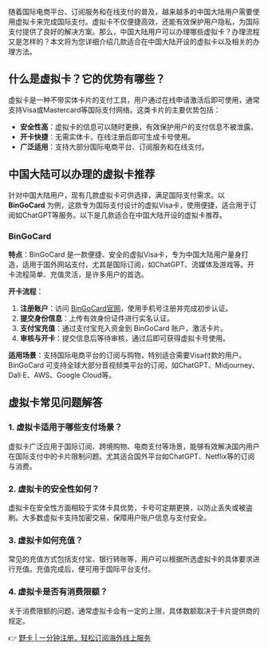 随着国际电商平台、订阅服务和在线支付的普及，越来越多的中国大陆用户需要使用虚拟卡来完成国际支付。虚拟卡不仅便捷高效，还能有效保护用户隐私，为国际支付提供了良好的解决方案。那么，中国大陆用户可以办理哪些虚拟卡？办理流程又是怎样的？本文将为您详细介绍几款适合在中国大陆开设的虚拟卡以及相关的办理方法。

## 什么是虚拟卡？它的优势有哪些？

虚拟卡是一种不带实体卡片的支付工具，用户通过在线申请激活后即可使用，通常支持Visa或Mastercard等国际支付网络。这类卡片的主要优势包括：

- **安全性高**：虚拟卡的信息可以随时更换，有效保护用户的支付信息不被泄露。
- **开卡快捷**：无需实体卡，在线注册后即可生成卡号使用。
- **广泛适用**：支持大部分国际电商平台、订阅服务和在线支付。

## 中国大陆可以办理的虚拟卡推荐

针对中国大陆用户，现有几款虚拟卡可供选择，满足国际支付需求。以 **BinGoCard** 为例，这款专为国际支付设计的虚拟Visa卡，使用便捷，适合用于订阅如ChatGPT等服务。以下是几款适合在中国大陆开设的虚拟卡推荐。

### BinGoCard

**特点**：BinGoCard 是一款便捷、安全的虚拟Visa卡，专为中国大陆用户量身打造，适用于国外网站支付，尤其是国际订阅，如ChatGPT、流媒体及游戏等。开卡流程简单、充值灵活，是许多用户的首选。

**开卡流程**：

1. **注册账户**：访问 [BinGoCard官网](https://bit.ly/bewildcard)，使用手机号注册并完成初步认证。
2. **提交身份信息**：上传有效身份证件进行实名认证。
3. **支付宝充值**：通过支付宝充入资金到 BinGoCard 账户，激活卡片。
4. **审核与开卡**：提交信息后等待审核，通过后即可获得虚拟卡号使用。

**适用场景**：支持国际电商平台的订阅与购物，特别适合需要Visa付款的用户。BinGoCard 可支持全球大部分音视频类平台的订阅，如ChatGPT、Midjourney、Dall·E、AWS、Google Cloud等。

## 虚拟卡常见问题解答

### 1. 虚拟卡适用于哪些支付场景？

虚拟卡广泛应用于国际订阅、跨境购物、电商支付等场景，能够有效解决国内用户在国际支付中的卡片限制问题。尤其适合国外平台如ChatGPT、Netflix等的订阅与消费。

### 2. 虚拟卡的安全性如何？

虚拟卡在安全性方面相较于实体卡具优势，卡号可定期更换，以防止丢失或被盗刷。大多数虚拟卡支持加密交易，保障用户账户信息与支付安全。

### 3. 虚拟卡如何充值？

常见的充值方式包括支付宝、银行转账等，用户可以根据所选虚拟卡的具体要求进行充值。充值完成后，便可用于国际平台支付。

### 4. 虚拟卡是否有消费限额？

关于消费限额的问题，通常虚拟卡会有一定的上限，具体数额取决于卡片提供商的规定。

👉 [野卡 | 一分钟注册，轻松订阅海外线上服务](https://bit.ly/bewildcard)